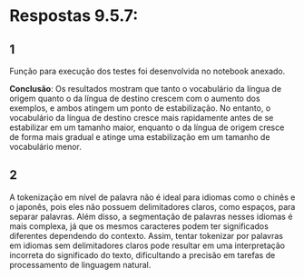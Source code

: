 # Respostas 9.5.7:

## 1

Função para execução dos testes foi desenvolvida no notebook anexado.

**Conclusão**: Os resultados mostram que tanto o vocabulário da língua de origem quanto o da língua de destino crescem com o aumento dos exemplos, e ambos atingem um ponto de estabilização. No entanto, o vocabulário da língua de destino cresce mais rapidamente antes de se estabilizar em um tamanho maior, enquanto o da língua de origem cresce de forma mais gradual e atinge uma estabilização em um tamanho de vocabulário menor.


## 2

A tokenização em nível de palavra não é ideal para idiomas como o chinês e o japonês, pois eles não possuem delimitadores claros, como espaços, para separar palavras. Além disso, a segmentação de palavras nesses idiomas é mais complexa, já que os mesmos caracteres podem ter significados diferentes dependendo do contexto. Assim, tentar tokenizar por palavras em idiomas sem delimitadores claros pode resultar em uma interpretação incorreta do significado do texto, dificultando a precisão em tarefas de processamento de linguagem natural.
